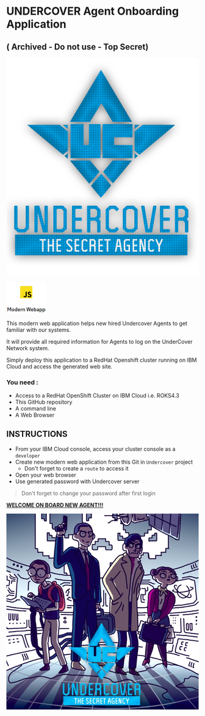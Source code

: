 

# UNDERCOVER Agent Onboarding Application

## ( Archived - Do not use - Top Secret)

![undercover](assets/undercover.png)

![image-20200304101734976](assets/image-20200304101734976.png)

This modern web application helps new hired Undercover Agents to get familiar with our systems.

It will provide all required information for Agents to log on the UnderCover Network system.

Simply deploy this application to a RedHat Openshift cluster running on IBM Cloud and access the generated web site.

### You need :

- Access to a RedHat OpenShift Cluster on IBM Cloud i.e. ROKS4.3
- This GitHub repository
- A command line
- A Web Browser

## INSTRUCTIONS

- From your IBM Cloud console, access your cluster console as a `developer`
- Create new modern web application from this Git in `Undercover` project
  - Don't forget to create a `route` to access it
- Open your web browser 
- Use generated password with Undercover server

> Don't forget to change your password after first login

**<u>WELCOME ON BOARD NEW AGENT!!!</u>**

![](assets/undercover.jpg)





